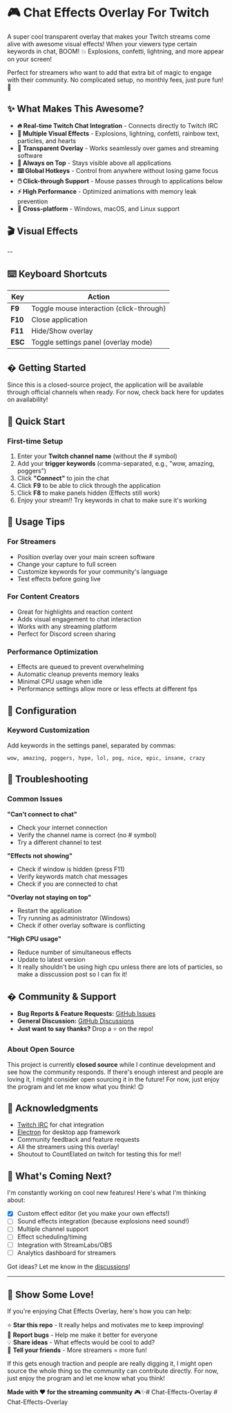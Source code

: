 # 🎮 Chat Effects Overlay For Twitch

A super cool transparent overlay that makes your Twitch streams come alive with awesome visual effects! When your viewers type certain keywords in chat, BOOM! 💥 Explosions, confetti, lightning, and more appear on your screen!

Perfect for streamers who want to add that extra bit of magic to engage with their community. No complicated setup, no monthly fees, just pure fun! 🎉



## ✨ What Makes This Awesome?
- **🔥 Real-time Twitch Chat Integration** - Connects directly to Twitch IRC
- **🎨 Multiple Visual Effects** - Explosions, lightning, confetti, rainbow text, particles, and hearts
- **👻 Transparent Overlay** - Works seamlessly over games and streaming software
- **🎯 Always on Top** - Stays visible above all applications
- **⌨️ Global Hotkeys** - Control from anywhere without losing game focus
- **🖱️ Click-through Support** - Mouse passes through to applications below
- **⚡ High Performance** - Optimized animations with memory leak prevention
- **📱 Cross-platform** - Windows, macOS, and Linux support

## 🎬 Visual Effects

--

## ⌨️ Keyboard Shortcuts

| Key | Action |
|-----|--------|
| **F9** | Toggle mouse interaction (click-through) |
| **F10** | Close application |
| **F11** | Hide/Show overlay |
| **ESC** | Toggle settings panel (overlay mode) |


## � Getting Started

Since this is a closed-source project, the application will be available through official channels when ready. For now, check back here for updates on availability!

## 🚀 Quick Start

### First-time Setup

1. Enter your **Twitch channel name** (without the # symbol)
2. Add your **trigger keywords** (comma-separated, e.g., "wow, amazing, poggers")
3. Click **"Connect"** to join the chat
4. Click **F9** to be able to click through the application
5. Click **F8** to make panels hidden (Effects still work)
6. Enjoy your stream!! Try keywords in chat to make sure it's working

## 🎯 Usage Tips

### For Streamers
- Position overlay over your main screen software
- Change your capture to full screen
- Customize keywords for your community's language
- Test effects before going live


### For Content Creators
- Great for highlights and reaction content
- Adds visual engagement to chat interaction
- Works with any streaming platform
- Perfect for Discord screen sharing

### Performance Optimization
- Effects are queued to prevent overwhelming
- Automatic cleanup prevents memory leaks
- Minimal CPU usage when idle
- Performance settings allow more or less effects at different fps

## 🔧 Configuration

### Keyword Customization
Add keywords in the settings panel, separated by commas:
```
wow, amazing, poggers, hype, lol, pog, nice, epic, insane, crazy
```

## 🐛 Troubleshooting

### Common Issues

**"Can't connect to chat"**
- Check your internet connection
- Verify the channel name is correct (no # symbol)
- Try a different channel to test

**"Effects not showing"**
- Check if window is hidden (press F11)
- Verify keywords match chat messages
- Check if you are connected to chat

**"Overlay not staying on top"**
- Restart the application
- Try running as administrator (Windows)
- Check if other overlay software is conflicting

**"High CPU usage"**
- Reduce number of simultaneous effects
- Update to latest version
- It really shouldn't be using high cpu unless there are lots of particles, so make a disscussion post so I can fix it!

## � Community & Support

- **Bug Reports & Feature Requests:** [GitHub Issues](https://github.com/rydaguy101/Chat-Effects-Overlay-For-Twitch/issues)
- **General Discussion:** [GitHub Discussions](https://github.com/rydaguy101/Chat-Effects-Overlay-For-Twitch/discussions)
- **Just want to say thanks?** Drop a ⭐ on the repo!

### About Open Source
This project is currently **closed source** while I continue development and see how the community responds. If there's enough interest and people are loving it, I might consider open sourcing it in the future! For now, just enjoy the program and let me know what you think! 😊


## 🙏 Acknowledgments

- [Twitch IRC](https://dev.twitch.tv/docs/irc/) for chat integration
- [Electron](https://electronjs.org/) for desktop app framework
- Community feedback and feature requests
- All the streamers using this overlay!
- Shoutout to CountElated on twitch for testing this for me!!

## 🚧 What's Coming Next?

I'm constantly working on cool new features! Here's what I'm thinking about:
- [x] Custom effect editor (let you make your own effects!)
- [ ] Sound effects integration (because explosions need sound!)
- [ ] Multiple channel support
- [ ] Effect scheduling/timing
- [ ] Integration with StreamLabs/OBS
- [ ] Analytics dashboard for streamers

Got ideas? Let me know in the [discussions](https://github.com/rydaguy101/Chat-Effects-Overlay-For-Twitch/discussions)!

---

## 🌟 Show Some Love!

If you're enjoying Chat Effects Overlay, here's how you can help:

⭐ **Star this repo** - It really helps and motivates me to keep improving!  
🐛 **Report bugs** - Help me make it better for everyone  
💡 **Share ideas** - What effects would be cool to add?  
📢 **Tell your friends** - More streamers = more fun!

If this gets enough traction and people are really digging it, I might open source the whole thing so the community can contribute directly. For now, just enjoy the program and let me know what you think!

**Made with ❤️ for the streaming community** 🎮✨#   C h a t - E f f e c t s - O v e r l a y  
 #   C h a t - E f f e c t s - O v e r l a y  
 